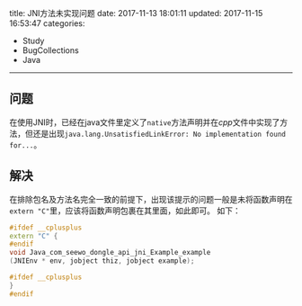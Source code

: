 title: JNI方法未实现问题
date: 2017-11-13 18:01:11
updated: 2017-11-15 16:53:47
categories:
- Study
- BugCollections
- Java
---
## 问题

在使用JNI时，已经在java文件里定义了`native`方法声明并在*cpp*文件中实现了方法，但还是出现`java.lang.UnsatisfiedLinkError: No implementation found for...`。

## 解决

在排除包名及方法名完全一致的前提下，出现该提示的问题一般是未将函数声明在`extern "C"`里，应该将函数声明包裹在其里面，如此即可。
如下：

```cpp
#ifdef __cplusplus
extern "C" {
#endif
void Java_com_seewo_dongle_api_jni_Example_example
(JNIEnv * env, jobject thiz, jobject example);

#ifdef __cplusplus
}
#endif
```